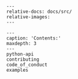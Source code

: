 <!-- include contents from the root readme -->

```{include} ../../README.md
---
relative-docs: docs/src/
relative-images:
---
```

```{toctree}
---
caption: 'Contents:'
maxdepth: 3
---
python-api
contributing
code_of_conduct
examples
```
